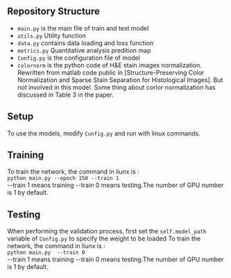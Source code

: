 
## Repository Structure

- `main.py` is the main file of train and test model
- `utils.py` Utility function
- `data.py` contains data loading and loss function
- `metrics.py` Quantitative analysis predition map
- `Config.py`  is the configuration file of model
- `colornorm` is the python code of H&E stain images normalization. Rewritten from matlab code public in [Structure-Preserving Color Normalization and Sparse Stain Separation for Histological Images]. But not involved in this model. Some thing about corlor normalization has discussed in Table 3 in the paper.


## Setup 

To use the models, modify `Config.py` and run with linux commands. 

## Training 

To train the network, the command in liunx is : <br/>
`python main.py --epoch 150 --train 1` <br/>
--train 1 means training --train 0 means testing.The number of GPU number is 1 by default.

## Testing 

When performing the validation process, first set the `self.model_path` variable of `Config.py` to specify the weight to be loaded
To train the network, the command in liunx is : <br/>
`python main.py  --train 0` <br/>
--train 1 means training --train 0 means testing.The number of GPU number is 1 by default.

